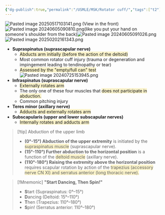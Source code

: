 ```yaml
---
{"dg-publish":true,"permalink":"/USMLE/MSK/Rotator cuff/","tags":["t2"]}
---
```


![Pasted image 20250517103141.png](/img/user/appendix/Pasted%20image%2020250517103141.png)
(View in the front)![Pasted image 20240605090810.png](/img/user/appendix/Pasted%20image%2020240605090810.png)(like you put your hand on someone's shoulder from the back)![Pasted image 20240605091026.png](/img/user/appendix/Pasted%20image%2020240605091026.png)![Pasted image 20250202161343.png](/img/user/appendix/Pasted%20image%2020250202161343.png)
- **Supraspinatus (suprascapular nerve)**
	-  <span style="background:rgba(240, 200, 0, 0.2)">Abducts arm initially (before the action of the deltoid)</span>
	- Most common rotator cuff injury (trauma or degeneration and impingement leading to tendinopathy or tear)
	- <span style="background:rgba(240, 200, 0, 0.2)">Assessed by the "empty/full can" test</span>![Pasted image 20240725153945.png](/img/user/appendix/Pasted%20image%2020240725153945.png)
- **Infraspinatus (suprascapular nerve)**
	-  <span style="background:rgba(240, 200, 0, 0.2)">Externally rotates arm</span>
	- The only one of these four muscles that <span style="background:rgba(240, 200, 0, 0.2)">does not participate in abduction.</span>
	- Common pitching injury
- **Teres minor (axillary nerve)**
	- <span style="background:rgba(240, 200, 0, 0.2)">Adducts and externally rotates arm</span>
- **Subscapularis (upper and lower subscapular nerves)**
	- <span style="background:rgba(240, 200, 0, 0.2)">Internally rotates and adducts arm</span>

>[!tip] Abduction of the upper limb
>- **(0°-15°) Abduction of the upper extremity** is initiated by the <span style="background:rgba(240, 200, 0, 0.2)">supraspinatus muscle</span> (suprascapular nerve).
>- **(15°-110°) Further abduction to the horizontal position** is a function of the <span style="background:rgba(240, 200, 0, 0.2)">deltoid muscle</span> (axillary nerve).
>- **(110°-180°) Raising the extremity above the horizontal position** requires scapular rotation by action of the <span style="background:rgba(240, 200, 0, 0.2)">trapezius (accessory nerve CN XI) and serratus anterior (long thoracic nerve).</span>

>[!Mnemonic] 
>**"Start Dancing, Then Spin!"**
>- **S**tart (Supraspinatus: 0°–15°)   
>- **D**ancing (Deltoid: 15°–110°)  
>- **T**hen (Trapezius: 110°–180°)
>- **S**pin! (Serratus anterior: 110°–180°)

